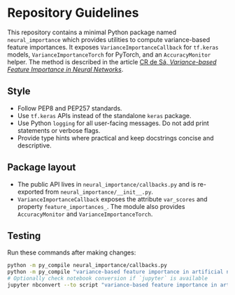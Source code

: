 # Repository Guidelines

This repository contains a minimal Python package named `neural_importance` which provides utilities to compute variance-based feature importances. It exposes `VarianceImportanceCallback` for `tf.keras` models, `VarianceImportanceTorch` for PyTorch, and an `AccuracyMonitor` helper. The method is described in the article [CR de Sá, *Variance-based Feature Importance in Neural Networks*](https://doi.org/10.1007/978-3-030-33778-0_24).

## Style
- Follow PEP8 and PEP257 standards.
- Use `tf.keras` APIs instead of the standalone `keras` package.
- Use Python `logging` for all user-facing messages. Do not add print statements or verbose flags.
- Provide type hints where practical and keep docstrings concise and descriptive.

## Package layout
- The public API lives in `neural_importance/callbacks.py` and is re-exported from `neural_importance/__init__.py`.
- `VarianceImportanceCallback` exposes the attribute `var_scores` and property `feature_importances_`. The module also provides `AccuracyMonitor` and `VarianceImportanceTorch`.

## Testing
Run these commands after making changes:

```bash
python -m py_compile neural_importance/callbacks.py
python -m py_compile "variance-based feature importance in artificial neural networks.ipynb" 2>&1 | head
# Optionally check notebook conversion if `jupyter` is available
jupyter nbconvert --to script "variance-based feature importance in artificial neural networks.ipynb" --stdout | head
```

